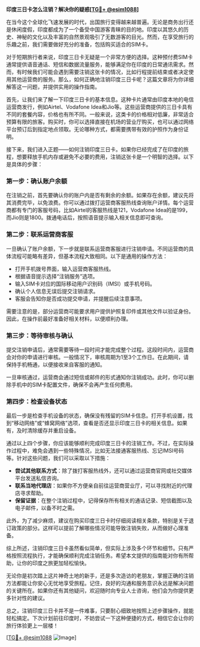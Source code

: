 **印度三日卡怎么注销？解决你的疑惑[[TG💪+ @esim1088](https://t.me/s/esim1088)]**

在当今这个全球化飞速发展的时代，出国旅行变得越来越普遍。无论是商务出行还是休闲度假，印度都成为了一个备受中国游客青睐的目的地。印度以其悠久的历史、神秘的文化以及丰富的自然景观吸引了无数游客的目光。然而，在享受旅行的乐趣之前，我们需要做好充分的准备，包括购买适合的SIM卡。

对于短期旅行者来说，印度三日卡无疑是一个非常方便的选择。这种预付费SIM卡通常提供语音通话、短信和数据流量服务，能够满足你在印度的日常通讯需求。然而，有时候我们可能会遇到需要注销这张卡的情况，比如行程提前结束或者决定使用其他运营商的服务。那么，如何正确地注销印度三日卡呢？这篇文章将为你详细解答这一问题，并提供实用的操作指南。

首先，让我们来了解一下印度三日卡的基本信息。这种卡片通常由印度本地的电信运营商发行，例如Airtel、Vodafone Idea和Jio等。这些运营商提供的三日卡具有不同的套餐内容，价格也有所不同。一般来说，这类卡的价格相对低廉，非常适合预算有限的旅客。购买时，你可以选择直接在机场的营业厅购买，也可以通过网络平台预订后到指定地点领取。无论哪种方式，都需要携带有效的护照作为身份证明。

接下来，我们进入正题——如何注销印度三日卡。如果你已经完成了在印度的旅程，想要释放手机内存或避免不必要的费用，注销这张卡是一个明智的选择。以下是具体的步骤：

### **第一步：确认账户余额**
在注销之前，首先要确认你的账户内是否有剩余的余额。如果存在余额，建议先将其消费完毕，以免浪费。你可以通过拨打运营商客服热线查询账户详情。每个运营商都有专门的客服号码，比如Airtel的客服热线是121，Vodafone Idea的是199，而Jio则是1800。拨通电话后，按照语音提示输入相关信息即可查询。

### **第二步：联系运营商客服**
一旦确认了账户余额，下一步就是联系运营商客服进行注销申请。不同运营商的具体流程可能略有差异，但基本流程大致相同。以下是通用的操作方法：

- 打开手机拨号界面，输入运营商客服热线。
- 根据语音提示选择“注销服务”选项。
- 输入SIM卡对应的国际移动用户识别码（IMSI）或手机号码。
- 确认个人信息无误后提交注销请求。
- 客服会告知你是否成功提交申请，并提醒后续注意事项。

需要注意的是，部分运营商可能要求用户提供护照复印件或其他文件以验证身份。因此，在操作前最好准备好相关材料，以便顺利办理。

### **第三步：等待审核与确认**
提交注销申请后，通常需要等待一段时间才能完成整个过程。这段时间内，运营商会对你的申请进行审核。一般情况下，审核周期为1至3个工作日。在此期间，请保持手机畅通，以便接收来自客服的通知。

一旦审核通过，运营商会通过短信或邮件的形式通知你注销成功。此时，你可以删除手机中的SIM卡配置文件，确保不会再产生任何费用。

### **第四步：检查设备状态**
最后一步是检查手机设备的状态，确保没有残留的SIM卡信息。打开手机设置，找到“移动网络”或“蜂窝网络”选项，查看是否还显示印度三日卡的相关信息。如果有，及时清除缓存并重启设备。

通过以上四个步骤，你应该能够顺利完成印度三日卡的注销工作。不过，在实际操作过程中，难免会遇到一些特殊情况，比如无法接通客服热线、忘记IMSI号码等。针对这些问题，我们可以采取以下措施：

- **尝试其他联系方式**：除了拨打客服热线外，还可以通过运营商官网或社交媒体平台发送私信咨询。
- **联系当地代理店**：如果你不方便亲自前往运营商营业厅，可以寻找附近的代理店寻求帮助。
- **保留证据**：在整个注销过程中，记得保存所有相关的通话记录、短信截图以及电子邮件，以备不时之需。

此外，为了减少麻烦，建议在购买印度三日卡时仔细阅读相关条款，特别是关于退订政策的部分。这样可以提前了解哪些情况可能导致注销失败，从而做好心理准备。

综上所述，注销印度三日卡虽然看似简单，但实际上涉及多个环节和细节。只有严格按照流程执行，才能确保顺利完成注销任务。希望本文提供的指南能对你有所帮助，让你的印度之旅更加轻松愉快。

无论你是初次踏上这片神奇土地的新手，还是多次造访的老朋友，掌握正确的注销方法都能让你安心无忧地享受旅程。记住，良好的沟通和服务意识永远是解决问题的关键所在。如果你还有其他疑问，欢迎随时向专业人士咨询，他们会为你提供更多针对性的建议。

总之，注销印度三日卡并不是一件难事，只要耐心细致地按照上述步骤操作，就能轻松搞定。下次计划前往印度时，不妨尝试一下这种便捷的方式，相信它会让你的旅行体验更上一层楼！

[[TG💪+ @esim1088](https://t.me/s/esim1088) ![Image](https://i.postimg.cc/4NQfJmqS/Snipaste-2025-05-13-00-14-12.png)]